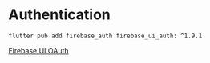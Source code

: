 # Authentication

```code
flutter pub add firebase_auth firebase_ui_auth: ^1.9.1
```

[Firebase UI OAuth](https://github.com/firebase/FirebaseUI-Flutter/blob/main/docs/firebase-ui-auth/providers/oauth.md)
